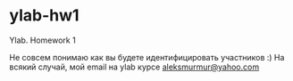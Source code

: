 # ylab-hw1
Ylab. Homework 1

Не совсем понимаю как вы будете идентифицировать участников :)
На всякий случай, мой email на ylab курсе aleksmurmur@yahoo.com
